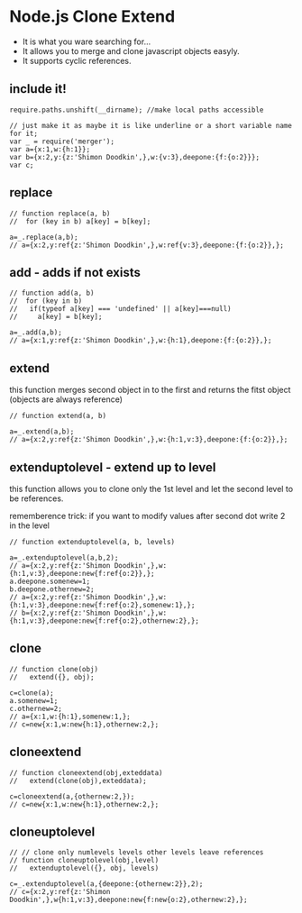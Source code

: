 # Node.js Clone Extend

* It is what you ware searching for...
* It allows you to merge and clone javascript objects easyly.
* It supports cyclic references.

## include it!
    require.paths.unshift(__dirname); //make local paths accessible

    // just make it as maybe it is like underline or a short variable name for it;
    var _ = require('merger');  
    var a={x:1,w:{h:1}};
    var b={x:2,y:{z:'Shimon Doodkin',},w:{v:3},deepone:{f:{o:2}}};
    var c;

## replace

    // function replace(a, b)
    //  for (key in b) a[key] = b[key];
    
    a=_.replace(a,b);
    // a={x:2,y:ref{z:'Shimon Doodkin',},w:ref{v:3},deepone:{f:{o:2}},};

## add - adds if not exists
    // function add(a, b)
    //  for (key in b)
    //   if(typeof a[key] === 'undefined' || a[key]===null)
    //     a[key] = b[key];
    
    a=_.add(a,b);
    // a={x:1,y:ref{z:'Shimon Doodkin',},w:{h:1},deepone:{f:{o:2}},};

## extend
this function merges second object in to the first and returns the fitst object (objects are always reference)

    // function extend(a, b)
    
    a=_.extend(a,b);
    // a={x:2,y:ref{z:'Shimon Doodkin',},w:{h:1,v:3},deepone:{f:{o:2}},};

## extenduptolevel - extend up to level
this function allows you to clone only the 1st level 
and let the second level to be references.

rememberence trick:
if you want to modify values after second dot write 2 in the level

    // function extenduptolevel(a, b, levels)
    
    a=_.extenduptolevel(a,b,2);
    // a={x:2,y:ref{z:'Shimon Doodkin',},w:{h:1,v:3},deepone:new{f:ref{o:2}},};
    a.deepone.somenew=1;
    b.deepone.othernew=2;
    // a={x:2,y:ref{z:'Shimon Doodkin',},w:{h:1,v:3},deepone:new{f:ref{o:2},somenew:1},};
    // b={x:2,y:ref{z:'Shimon Doodkin',},w:{h:1,v:3},deepone:new{f:ref{o:2},othernew:2},};

##  clone
    // function clone(obj)
    //   extend({}, obj);
    
    c=clone(a);
    a.somenew=1;
    c.othernew=2;
    // a={x:1,w:{h:1},somenew:1,};
    // c=new{x:1,w:new{h:1},othernew:2,};

## cloneextend

    // function cloneextend(obj,exteddata)
    //   extend(clone(obj),exteddata);
    
    c=cloneextend(a,{othernew:2,});
    // c=new{x:1,w:new{h:1},othernew:2,};

## cloneuptolevel

    // // clone only numlevels levels other levels leave references
    // function cloneuptolevel(obj,level)
    //   extenduptolevel({}, obj, levels)
    
    c=_.extenduptolevel(a,{deepone:{othernew:2}},2);
    // c={x:2,y:ref{z:'Shimon Doodkin',},w{h:1,v:3},deepone:new{f:new{o:2},othernew:2},};
 

